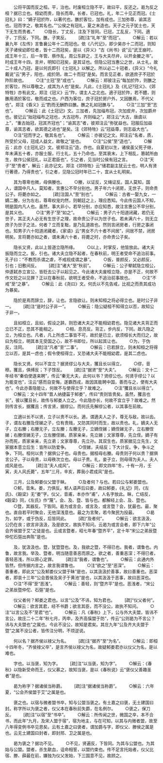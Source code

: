 <!-- { "loadSidebar": true } -->
　　公将平国而反之桓。平，治也。时废桓立隐不平，故曰平，反还之。曷为反之桓？据已立也。桓幼而贵，隐长而卑。长者，已冠也。礼，年二十见正而冠。《士冠礼》曰：“嫡子冠於阼，以著代也。醮於客位，加有成也。三加弥尊，谕其志也。冠而字之，敬其名也。”“公侯之有冠礼，夏之末造也。天子之元子犹士也，天下无生而贵者。”
　　○隐长，丁丈反，注及下皆同。已冠，工乱反，下同。適子，丁历反，下同。醮，子笑反。
　　[疏]注“礼年”至“而冠”。
　　○解云：若以襄九年《左传》言鲁襄公年十二而冠也。依《八代记》，即少昊亦十二而冠，则知天子诸侯幼即位者，皆十二而冠矣，是以《异义》“古《尚书》说”云“武王崩时，成王年十三，后一年管、蔡作乱，周公东辟之，王与大夫尽弁，以开金縢之书”。时成王年十四，言弁，明知已冠矣，是其证也。但隐公冠当惠公之世，从士礼，故二十成人乃冠，是以何氏即引《士冠礼》以解之。所以必二十冠者，《异义》“今礼戴说”云“男子，阳也，成於阴，故二十而冠”是矣。而言见正者，欲道庶子不冠於阼阶故也。
　　○注“士冠”至“成也”。
　　○解云：郑彼注云“每加於阼，则醮之於客位，所以尊敬之，成其为人也”是矣。凡此，《士冠礼》及《礼记?冠义》、《郊特牲》亦有此文。郑注《冠义》云“阼，谓主人之北也。適子冠於阼，若不醴，则醮用酒於客位，敬而成之也。户西为客位，庶子冠於房户外，又因醮焉，不代父也”。郑注《昏义》云“酌而无酬酢曰醮。醮之礼如冠醮与”。
　　○注“三加”至“志也”。
　　○解云：此《士冠记》文。三加者，先加缁布冠，次加皮弁，次加爵弁也。彼记云“始冠缁布之冠也，大古冠布，齐则缁之”，郑注云“大古，唐虞以上”，“重古始冠，冠其齐冠也”；“谕其志”者，彼郑注云“弥犹益也。冠服后加益尊，谕其志者，欲其德之进也”是矣。注《郊特牲》云“冠益尊，则志益大也”。
　　○注“冠而字之，敬其名也”。
　　○解云：亦彼记之文。郑注云“名者，质，所受於父母，冠成人益文，故敬之”是也。
　　○注“公侯”至“造也”。
　　○解云：此亦《士冠礼记》文。彼郑注云“造，作也。自夏初以生，诸侯虽父死子继，年未满五十者，亦服士服，行士礼，五十乃命也。至其衰末，上下相乱，篡弑所由生，故作公侯冠礼，以正君臣也”。引之者，见当时公侯有冠之言。
　　○注“天子”至“贵者”，解云：此亦记文。郑注《郊特牲》云“储君副主犹云士也，明人有贤行著德，乃得贵也”。引之者，见隐公冠时年已二十，宜从士礼明矣。

　　其为尊卑也微，母俱媵也。
　　○媵，以证反，又绳证反。国人莫知，国人，谓国中凡人。莫知者，言惠公不早分别也。男子年六十闭房，无世子，则命贵公子。将薨亦如之。
　　[疏]注国人”至“别也”。
　　○解云：古者一娶九女，一嫡二媵，分为左右，尊卑权宠灼然，则朝廷之上，理应悉知。今此传云国人不知，明是国内凡人也。虽然，事大非小，若早分别，亦应知悉，故注言惠公不早分别，是其义也。
　　○注“男子”至“如之”。
　　○解云：男子六十阳道闭藏，若仍无世子，其正夫人必无有生世子之理，故命贵公子以为世子也。若未满六十，则无立庶子为世子之法，何者？立而复黜，是乃乱道故也。然则言闭房者，行房之事闭也。知男子六十阳道闭藏者，《家语》云“男女不六十者不间居”，间居不禁，闭房明矣。言将薨亦如之者，谓未满六十者，将薨之时，亦命贵公子矣。

　　隐长又贤，此以上皆道立隐所缘。
　　○以上，时掌反，他皆放此。诸大夫扳隐而立之。扳，引也。诸大夫立隐不起者，在春秋前，明王者受命不追治前事。孔子曰：“不教而杀谓之虐，不戒视成谓之暴”。
　　○扳，普颜反，又必颜反，引也；旧敷间反。
　　[疏]注“诸大”至“秋前”。
　　○解云：公子翚弑隐立桓公，仲遂弑赤立宣公，皆贬去公子以起见之。今此诸大夫废桓立隐，亦是不正，何故不作文贬之以见罪？正以在春秋前，欲明王者受命，不追治前事故也。
　　○注“不戒”至“之暴”。
　　○解云：此《尧曰》文。何氏以不先告戒，比视之而责其成功为暴矣。

　　隐於是焉而辞立，辞，让也。言隐欲让。则未知桓之将必得立也。是时公子非一。
　　[疏]注“是时公子非一”。
　　○解云：隐公疑桓不知得立以否，故知公子非一。

　　且如桓立，且如，假设之辞。则恐诸大夫之不能相幼君也。隐见诸大夫背正而立已不正，恐其不能相之。
　　○相，息亮反。背正，步内反，下同。故凡隐之立，为桓立也。凡者，凡上所虑二事皆不可，故於是已立，欲须桓长大而归之，故曰为桓立，明其本无受国之心，故不书即位，所以起其让也。
　　○为，于伪反，注同。
　　[疏]注“凡者”至“二事”。
　　○解云：已若辞立，则未知桓之将得立以否，是其一虑也；假令使桓得立，又恐诸大夫不能相幼君，是其二虑也。

　　隐长又贤。何以不宜立？据贤缪公与大夫，玃且长以得立，
　　○缪，音穆。玃且，俱缚反；下子馀反。
　　[疏]注“据贤”至“大夫”。
　　○解云：文十二年经书“秦伯使遂来聘”，传云“秦无大夫，此何以书？贤缪公也。何贤乎缪公？以为能变也”，注云“感而自变悔，遂霸西戎，故因其能聘中国，善而与之，使有大夫也”。今此亦善隐能让，何故不与使得立乎？故难之。
　　○注“玃且长以得立”。
　　○解云：文十四年“晋人纳捷菑于邾娄”，传曰“贵则皆贵矣。虽然，玃且也长”，彼以玃且长，故传与邾娄人立之。今此隐亦长，何故不宜立乎？故难之。然则传言长，据玃且；传言贤，据缪公。而何氏先解缪公者，以其事在前故。

　　立適以长不以贤，立子以贵不以长。適，谓適夫人之子，尊无与敌，故以齿。子，谓左右媵及侄娣之子，位有贵贱，又防其同时而生，故以贵也。礼，嫡夫人无子，立右媵；右媵无子，立左媵；左媵无子，立嫡侄娣；嫡侄娣无子，立右媵侄娣；右媵侄娣无子，立左媵侄娣。质家亲亲，先立娣；文家尊尊，先立侄。嫡子有孙而死，质家亲亲，先立弟；文家尊尊，先立孙。其双生也，质家据见立先生，文家据本意立后生：皆所以防爱争。
　　○侄娣，夫结反；下大计反。争，争斗之争，下同。桓何以贵？据俱公子也。母贵也。据桓母右媵。母贵则子何以贵？据俱言公子。子以母贵，以母秩次立也。母以子贵。礼，妾子立，则母得为夫人。夫人成风是也。
　　[疏]注“夫人成风”。
　　○解云：即文四年“冬，十有一月，壬寅，夫人风氏薨”，五年“三月，辛亥，葬我小君成风”是也。

　　三月，公及邾娄仪父盟于眛。
　　○及者何？与也。若曰公与邾娄盟也。
　　○邾，音朱。娄，力俱反。邾人语声后曰娄，故曰邾娄，《礼记》同，《左氏》、《穀梁》无“娄”字。仪父，音甫，本亦作“甫”，人名字放此。眛，亡结反，《穀梁》同，《左氏》作“蔑”。会、及、暨、皆与也。都解经上会、及、暨也。
　　○暨，其器反。下皆同。曷为或言会，或言及，或言暨？会，犹最也。最，聚也。直自若平时聚会，无他深浅意也。最之为言聚，若今聚民为投最。
　　○曷为，如字，或于伪反，后皆同此。
　　[疏]“及者何”。
　　○解云：欲言汲汲，公仍在丧；欲言非汲汲，及是欲文，故执不知问。云曷为或言会者，即下六年“公会齐侯盟于艾”之徒是也。云或言暨者，昭七年春“暨齐平”，定十年“宋公之弟辰暨仲佗石彄出奔陈”是也。

　　及，犹汲汲也。暨，犹暨暨也。及，我欲之暨，不得已也。我者，谓鲁也。内鲁，故言我。举及、暨者，明当随意善恶而原之。欲之者，善重恶深；不得巳者，善轻恶浅，所以原心定罪。
　　[疏]注“我者，谓鲁也”。
　　○解云：此通内外皆然，但传据内言之，故言我谓鲁也。
　　○注“欲之”至“恶深”。
　　○解云：善重者，即此文“公及邾娄仪父盟于眛”是也，以其汲汲於善事，故曰善重也。恶深者，即哀十三年“公会晋侯及吴子于黄池”是也，以其汲汲于恶事，故曰恶深也。
　　○注“不得”至“恶浅”。
　　○解云：善轻，则“暨齐平”是也。恶浅者，“宋公之弟辰暨仲佗、石彄”是也。

　　仪父者何？邾娄之君也。以言“公及”不讳，知为君也。
　　[疏]“仪父者何”。
　　○解云：欲言其君，经不书爵；欲言其臣，而不没公，故执不知问。
　　○注“以言公及不”至君“也”。
　　○解云：凡《春秋》上下，公与外大夫盟，皆讳不言公，故庄二十二年“秋七月，丙申，及齐高傒盟于防”，传云“公则曷为不言公？讳与大夫盟也”之属也。今此不没公，故知是君矣。其庄九年“公及齐大夫盟于暨”之属不没公者，皆传注分明，不烦逆说。

　　何以名？据齐侯以禄父为名。
　　[疏]注“据齐”至“为名”。
　　○解云：即桓十四年冬，“齐侯禄父卒”，是言齐侯以禄父为名，故疑邾娄君亦以仪父为名，是以难也。

　　字也。以当褒，知为字。
　　[疏]注“以当褒，知为字”。
　　○解云：《春秋》以隐新受命而王，仪父慕之，故知当褒，是以《春秋说》云“褒仪父善趣圣者”是也。

　　曷为称字？据诸侯当称爵。
　　[疏]注“据诸侯当称爵”。
　　○解云：六年夏，“公会齐侯盟于艾”之属是也。

　　褒之也。以宿与微者盟书卒，知与公盟当褒之。有土嘉之曰褒，无土建国曰封。称字所以为褒之者，仪父本在春秋前失爵，在名例尔。
　　○褒之，保刀反。
　　[疏]注“以宿”至“书卒”。
　　○解云：所传闻之世，微国之卒，本不合书，而此年“九月，及宋人盟于宿”，宿为地主，与在可知，以其与内微者盟，故至八年得变例书卒见恩矣。云有土嘉之曰褒者，谓加爵与字，即仪父、滕侯之属是也。云无土建国曰封者，即封邢、卫之属是也。

　　曷为褒之？据功不见。
　　○不见，贤遍反，下皆同。为其与公盟也。为其始与公盟。盟者，杀生歃血，诅命相誓，以盟约束也。传不足言托始者，仪父比宿、滕、薛最在前，嫌独为仪父发始，下三国意不见，故顾之。
